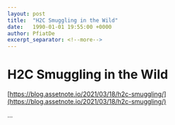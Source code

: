 ```yaml
---
layout: post
title:  "H2C Smuggling in the Wild"
date:   1990-01-01 19:55:00 +0000
author: PfiatDe
excerpt_separator: <!--more-->
---
```


# H2C Smuggling in the Wild
[https://blog.assetnote.io/2021/03/18/h2c-smuggling/](https://blog.assetnote.io/2021/03/18/h2c-smuggling/)

...
<!--more-->
